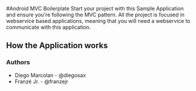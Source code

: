 #Android MVC Boilerplate
  Start your project with this Sample Application and ensure you're following the MVC pattern. All the project is focused in webservice based applications, meaning that you will need a webservice to communicate with this application. 

## How the Application works



### Authors
 - Diego Marcolan - @diegosax
 - Franzé Jr. - @franzejr
